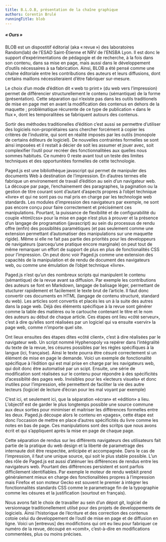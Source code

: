 ```yaml
---
title: B.L.O.B, présentation de la chaîne graphique
authors: Corentin Brulé
runningTitle: blob
---
```


##### «&#8239;Ours&#8239;»

BLOB est un dispostitif éditorial (aka «&#8239;revue&#8239;») des laboratoires Random(lab) de l’ESAD Saint-Étienne et NRV de l’ENSBA Lyon.
Il est donc le support d’expérimentations de pédagogie et de recherche, à la fois dans son contenu, dans sa mise en page, mais aussi dans le développement d’outils nécessaires à sa fabrication.
Ainsi, BLOB a été pensé comme une chaîne éditoriale entre les contributions des auteurs et leurs diffusions, dont certains maillons nécessiteraient d’être fabriquer sur-mesure.

Le choix d’un mode d’édition dit «&#8239;web to print&#8239;» (du web vers l’impression) permet de différencier structurellement le contenu (sémantique) de la forme (présentation).
Cette séparation qui n’existe pas dans les outils traditionels de mise en page met en avant la modification des contenus en dehors de la maquette ; problématique récurente de ce type de publication «&#8239;dans le flux&#8239;», dont les temporalitées se fabriquent autours des contenus.

Sortir des méthodes traditionelles d’édition c’est aussi se permettre d’utiliser des logiciels non-propriétaires sans chercher forcément à copier les critères de l’industrie, qui sont en réalité imposés par les outils (monopole de certains éditeurs de logiciel). De nouvelles contraintes formelles se sont ainsi imposées et il restait à décier de soit les assumer et jouer avec, soit complexifier l’outil pour recréer des fonctionnalitées aux quelles nous sommes habitués. Ce numéro 0 reste avant tout un teste des limites techniques et des opportunitées formelles de cette technologie.

Paged.js est une bibliothèque javascript qui permet de manipuler des documents Web à destination de l’impression. En d’autres termes elle fabrique un environement de travail d’édition au sein d’un navigateur web.
La découpe par page, l’enchainement des paragraphes, la pagination ou la gestion de titre courant sont d’autant d’aspects propres à l’objet technique «livre» et qui ne sont pas ou mal pris en charge par les technologie web standards.
Les modules d’impression des navigateurs par exemple, ne sont pas encore conçu pour faire correctement et précisément ces manipulations.
Pourtant, la puissance de flexibilité et de configurabilité du couple «html/css» pour la mise en page n’est plus à prouver et la présence d’un langage de programation (javascript) au sein du processus de rendu offre (enfin) des possiblités paramétiques (et pas seulement comme une extension permettant d’automatiser des manipulations sur une maquette rigide).
Même si elle ne fait pas partie des priorités pour les developpeurs de navigateurs (parcequ’une pratique encore marginale) on peut tout de même remarquer un effort de support de plus en plus de fonctionalités CSS pour l’impression.
On peut donc voir Paged.js comme une extension des capacités de la manipulation et de rendu de document des navigateurs web, ou comme une émulation de l’objet technique «livre».

Paged.js n’est qu’un des nombreux scripts qui manipulent le contenu (sémantique) de la revue avant sa diffusion.
Par exemple les contributions des auteurs se font en Markdown, langage de balisage léger, permettant de stucturer rapidement et facilement le texte brut de l’article. Il faut donc convertir ces documents en HTML (langage de contenu structuré, standard du web).
Les articles sont convertis et placés les un à la suite des autres dans la page web. Déjà des éléments spécifique à la revue sont générer comme la table des matières ou le cartouche contenant le titre et le nom des auteurs au début de chaque article.
Ces étapes ont lieu «côté serveur», c’est à dire qu’elles sont réalisées par un logiciel qui va ensuite «servir» la page web, comme n’importe quel site.

Ont lieux ensuites des étapes dites «côté client», c’est à dire réalisées par le navigateur web.
Un script nommé Hyphenopoly va repérer dans l’intégralité du texte de la revue, les césures possibles par les règles spécifiques à la langue (ici, française). Ainsi le texte pourra être césuré correctement si un élément de mise en page le demande.
Voici un exemple de fonctionalité spécifique à l’édition qui est mal prise en charge par les navigateurs web, qui doit donc être automatisé par un scipt.
Ensuite, une série de modification sont réalisées sur le contenu pour répondre à des spécificités d’acessiblité des pages web. Invisibles pour les «lecteurs visuels» et donc inutiles pour l’impression, elle permettent de faciliter la vie des autre lecteurs  (logiciel de lecture d’écran pour les mal voyant par exemple)

C’est ici, et seulement ici, que la séparation «écran» et «édition» a lieu. L’objectif est de garder le plus longtemps possible une source commune aux deux sorties pour minimiser et maitriser les différences formelles entre les deux.
Paged.js découpe alors le contenu en «pages», cette étape est donc l’occasion de mettre en place d’autres spécificités du livre comme les notes en bas de page.
Ces manipulations sont des scritps que nous avons écrit et qui s’appliquent après la mise en page de chaque page.

 Cette séparation de rendus sur les différents navigateurs des utilisateurs fait partie de la pratique du web design et la liberté de parametrage des internaute doit être respectée, anticipée et accompagnée. Dans le cas de l’impression, il faut une unique source, qui soit le plus stable possible. L’un des rôle de Paged.js est aussi d’aténuer les différences de rendus entre les navigateurs web. Pourtant des différences persistent et sont parfois difficilement identifiables. Par exemple le moteur de rendu webkit prend généralement mieux en charge des fonctionalitées propres à l’impression mais Firefox et son moteur Gecko est souvent le premier à intègrer les fonctionnalités standards CSS comme le parametrage fin de la typographie comme les césures et la justification (sourtout en français).

Nous avons fait le choix de travailler au sein d’un dépot git, logiciel de versionnage traditionellement utilsé pour des projets de developpements de logiciels. Ainsi l’historique de l’écriture et des correction des contenus cotoie celui du developpement de l’outil de mise en page et de diffusion en ligne.
Voici un [entrevus] des modifictions qui ont eu lieu pour fabriquer ce numéro de la revue, découpé en «comit», c’est-à-dire en modifications commentées, plus ou moins précises.
